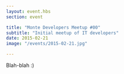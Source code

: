```yaml
---
layout: event.hbs
section: event

title: "Monte Developers Meetup #00"
subtitle: "Initial meetup of IT developers"
date: 2015-02-21
image: "/events/2015-02-21.jpg"

---
```


Blah-blah :)